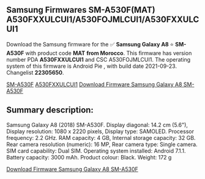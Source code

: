 <h2>Samsung Firmwares SM-A530F(MAT) A530FXXULCUI1/A530FOJMLCUI1/A530FXXULCUI1</h2>
Download the Samsung firmware for the ✅ <strong>Samsung Galaxy A8 </strong> ⭐ <strong>SM-A530F</strong> with product code <strong>MAT</strong> <strong> from Morocco</strong>. This firmware has version number PDA <strong>A530FXXULCUI1</strong> and CSC A530FOJMLCUI1. The operating system of this firmware is Android Pie , with build date 2021-09-23. Changelist <strong>22305650</strong>.


[SM-A530F](https://samfirm.shop/samsung/model/SM-A530F)
[A530FXXULCUI1](https://samfirm.shop/samsung/pda/A530FXXULCUI1)
[Download Firmware Samsung Galaxy A8 SM-A530F](https://samfirm.shop/samsung/firmware/459457)
<h2>Summary description:</h2>
<p>Samsung Galaxy A8 (2018) SM-A530F. Display diagonal: 14.2 cm (5.6"), Display resolution: 1080 x 2220 pixels, Display type: SAMOLED. Processor frequency: 2.2 GHz. RAM capacity: 4 GB, Internal storage capacity: 32 GB. Rear camera resolution (numeric): 16 MP, Rear camera type: Single camera. SIM card capability: Dual SIM. Operating system installed: Android 7.1.1. Battery capacity: 3000 mAh. Product colour: Black. Weight: 172 g</p>


[Download Firmware Samsung Galaxy A8 SM-A530F](https://samfirm.shop/samsung/firmware/459457)
